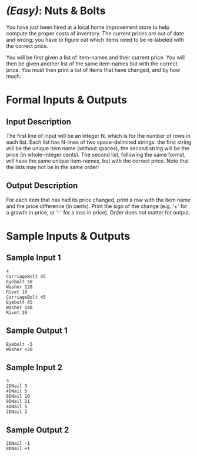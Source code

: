 # [](#EasyIcon) *(Easy)*: Nuts & Bolts

You have just been hired at a local home improvement store to help compute the proper costs of inventory. The current prices are out of date and wrong; you have to figure out which items need to be re-labeled with the correct price.

You will be first given a list of item-names and their current price. You will then be given another list of the same item-names but with the correct price. You must then print a list of items that have changed, and by how much.

# Formal Inputs & Outputs
## Input Description

The first line of input will be an integer N, which is for the number of rows in each list. Each list has N-lines of two space-delimited strings: the first string will be the unique item name (without spaces), the second string will be the price (in whole-integer cents). The second list, following the same format, will have the same unique item-names, but with the correct price. Note that the lists may not be in the same order!

## Output Description

For each item that has had its price changed, print a row with the item name and the price difference (in cents). Print the sign of the change (e.g. '+' for a growth in price, or '-' for a loss in price). Order does not matter for output.

# Sample Inputs & Outputs
## Sample Input 1

    4
    CarriageBolt 45
    Eyebolt 50
    Washer 120
    Rivet 10
    CarriageBolt 45
    Eyebolt 45
    Washer 140
    Rivet 10

## Sample Output 1

    Eyebolt -5
    Washer +20

## Sample Input 2

    3
    2DNail 3
    4DNail 5
    8DNail 10
    8DNail 11
    4DNail 5
    2DNail 2

## Sample Output 2

    2DNail -1
    8DNail +1